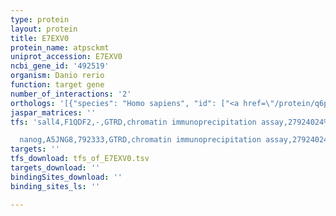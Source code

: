 ```yaml
---
type: protein
layout: protein
title: E7EXV0
protein_name: atpsckmt
uniprot_accession: E7EXV0
ncbi_gene_id: '492519'
organism: Danio rerio
function: target gene
number_of_interactions: '2'
orthologs: '[{"species": "Homo sapiens", "id": ["<a href=\"/protein/q6p4h8\">Q6P4H8</a>"]}, {"species": "Mus musculus", "id": ["<a href=\"/protein/q9d1z3\">Q9D1Z3</a>"]}, {"species": "Rattus norvegicus", "id": ["<a href=\"/protein/d3zly0\">D3ZLY0</a>"]}, {"species": "Drosophila melanogaster", "id": ["Q9VDC8"]}, {"species": "Caenorhabditis elegans", "id": ["<a href=\"/protein/q9xx11\">Q9XX11</a>"]}]'
jaspar_matrices: ''
tfs: 'sall4,F1QDF2,-,GTRD,chromatin immunoprecipitation assay,27924024%5Buid%5D,No

  nanog,A5JNG8,792333,GTRD,chromatin immunoprecipitation assay,27924024%5Buid%5D,No'
targets: ''
tfs_download: tfs_of_E7EXV0.tsv
targets_download: ''
bindingSites_download: ''
binding_sites_ls: ''

---
```

